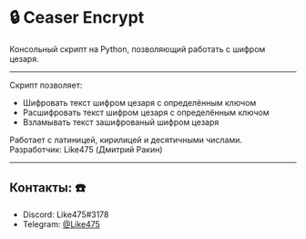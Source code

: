 # :lock: Ceaser Encrypt
Консольный скрипт на Python, позволяющий работать с шифром цезаря.
___
Скрипт позволяет:
  * Шифровать текст шифром цезаря с определённым ключом
  * Расшифровать текст шифром цезаря с определённым ключом
  * Взламывать текст зашифрованый шифром цезаря
 
Работает с латиницей, кирилицей и десятичными числами. Разработчик: Like475 (Дмитрий Ракин)
___
## Контакты: :phone:
* Discord: Like475#3178
* Telegram: [@Like475](https://t.me/Like475)
